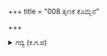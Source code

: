 +++
title = "008 ತೃಣಕೆ ಕೊಮ್ಬೆನೆ"

+++

<details><summary>ಗದ್ಯ (ಕ.ಗ.ಪ) </summary>

8. ಅರ್ಜುನನ ಬಾಣಗೀಣಗಳನ್ನು ಹುಲ್ಲಿಗೆ ಸಮವೆಂದು ಪರಿಗಣಿಸುತ್ತೇನೆ. ಆ ಸಾರಥಿ ಕೃಷ್ಣನ ಕೈಗುಣ ಮೈಗುಣಗಳೇ ಮುಖ್ಯ ನಮ್ಮ ಯುದ್ಧದ ಗೌರವನ್ನು ಕೆಡಿಸಿದವು. ಯುದ್ಧದಲ್ಲಿ ನನಗೆ ಹೆಚ್ಚುಗಾರಿಕೆಯ ಸಾರಥಿ ದೊರೆತರೆ ನಾಳೆ ನರಿಕಾಗೆಗಳಿಗೆ ಹೆಣಗಳ ಔತಣವನ್ನು ಬಡಿಸುತ್ತೇನೆ ಎಂದು ಕರ್ಣನ ಹೇಳಿದನು.
</details>

